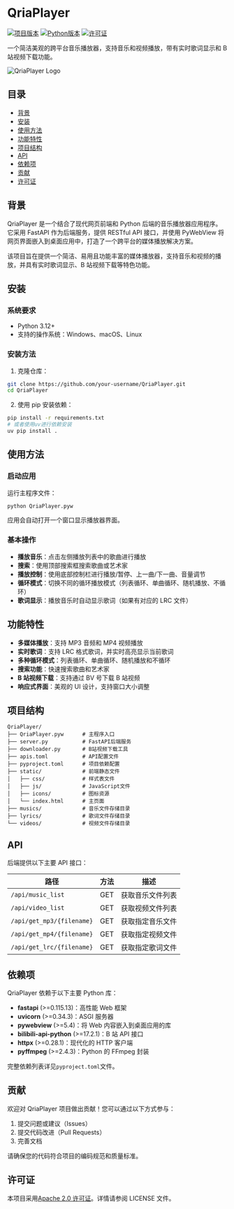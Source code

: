 # QriaPlayer

[![项目版本](https://img.shields.io/badge/版本-1.0.0-blue.svg)](https://github.com/your-username/QriaPlayer)
[![Python版本](https://img.shields.io/badge/Python-3.12+-blue.svg)](https://www.python.org/downloads/)
[![许可证](https://img.shields.io/badge/许可证-Apache%202.0-green.svg)](LICENSE)

一个简洁美观的跨平台音乐播放器，支持音乐和视频播放，带有实时歌词显示和 B 站视频下载功能。

![QriaPlayer Logo](static/favicon.ico)

## 目录

- [背景](#背景)
- [安装](#安装)
- [使用方法](#使用方法)
- [功能特性](#功能特性)
- [项目结构](#项目结构)
- [API](#api)
- [依赖项](#依赖项)
- [贡献](#贡献)
- [许可证](#许可证)

## 背景

QriaPlayer 是一个结合了现代网页前端和 Python 后端的音乐播放器应用程序。它采用 FastAPI 作为后端服务，提供 RESTful API 接口，并使用 PyWebView 将网页界面嵌入到桌面应用中，打造了一个跨平台的媒体播放解决方案。

该项目旨在提供一个简洁、易用且功能丰富的媒体播放器，支持音乐和视频的播放，并具有实时歌词显示、B 站视频下载等特色功能。

## 安装

### 系统要求

- Python 3.12+
- 支持的操作系统：Windows、macOS、Linux

### 安装方法

1. 克隆仓库：

```bash
git clone https://github.com/your-username/QriaPlayer.git
cd QriaPlayer
```

2. 使用 pip 安装依赖：

```bash
pip install -r requirements.txt
# 或者使用uv进行依赖安装
uv pip install .
```

## 使用方法

### 启动应用

运行主程序文件：

```bash
python QriaPlayer.pyw
```

应用会自动打开一个窗口显示播放器界面。

### 基本操作

- **播放音乐**：点击左侧播放列表中的歌曲进行播放
- **搜索**：使用顶部搜索框搜索歌曲或艺术家
- **播放控制**：使用底部控制栏进行播放/暂停、上一曲/下一曲、音量调节
- **循环模式**：切换不同的循环播放模式（列表循环、单曲循环、随机播放、不循环）
- **歌词显示**：播放音乐时自动显示歌词（如果有对应的 LRC 文件）

## 功能特性

- **多媒体播放**：支持 MP3 音频和 MP4 视频播放
- **实时歌词**：支持 LRC 格式歌词，并实时高亮显示当前歌词
- **多种循环模式**：列表循环、单曲循环、随机播放和不循环
- **搜索功能**：快速搜索歌曲和艺术家
- **B 站视频下载**：支持通过 BV 号下载 B 站视频
- **响应式界面**：美观的 UI 设计，支持窗口大小调整

## 项目结构

```
QriaPlayer/
├── QriaPlayer.pyw      # 主程序入口
├── server.py           # FastAPI后端服务
├── downloader.py       # B站视频下载工具
├── apis.toml           # API配置文件
├── pyproject.toml      # 项目依赖配置
├── static/             # 前端静态文件
│   ├── css/            # 样式表文件
│   ├── js/             # JavaScript文件
│   ├── icons/          # 图标资源
│   └── index.html      # 主页面
├── musics/             # 音乐文件存储目录
├── lyrics/             # 歌词文件存储目录
└── videos/             # 视频文件存储目录
```

## API

后端提供以下主要 API 接口：

| 路径                      | 方法 | 描述             |
| ------------------------- | ---- | ---------------- |
| `/api/music_list`         | GET  | 获取音乐文件列表 |
| `/api/video_list`         | GET  | 获取视频文件列表 |
| `/api/get_mp3/{filename}` | GET  | 获取指定音乐文件 |
| `/api/get_mp4/{filename}` | GET  | 获取指定视频文件 |
| `/api/get_lrc/{filename}` | GET  | 获取指定歌词文件 |

## 依赖项

QriaPlayer 依赖于以下主要 Python 库：

- **fastapi** (>=0.115.13)：高性能 Web 框架
- **uvicorn** (>=0.34.3)：ASGI 服务器
- **pywebview** (>=5.4)：将 Web 内容嵌入到桌面应用的库
- **bilibili-api-python** (>=17.2.1)：B 站 API 接口
- **httpx** (>=0.28.1)：现代化的 HTTP 客户端
- **pyffmpeg** (>=2.4.3)：Python 的 FFmpeg 封装

完整依赖列表详见`pyproject.toml`文件。

## 贡献

欢迎对 QriaPlayer 项目做出贡献！您可以通过以下方式参与：

1. 提交问题或建议（Issues）
2. 提交代码改进（Pull Requests）
3. 完善文档

请确保您的代码符合项目的编码规范和质量标准。

## 许可证

本项目采用[Apache 2.0 许可证](LICENSE)。详情请参阅 LICENSE 文件。
